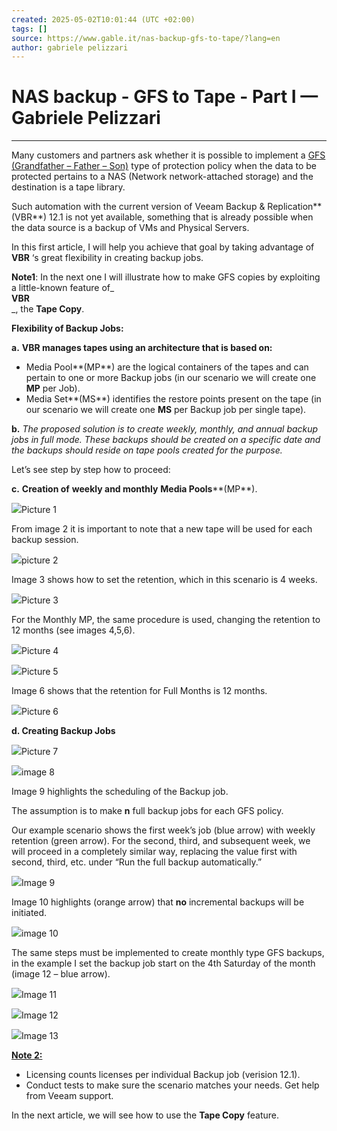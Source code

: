 ```yaml
---
created: 2025-05-02T10:01:44 (UTC +02:00)
tags: []
source: https://www.gable.it/nas-backup-gfs-to-tape/?lang=en
author: gabriele pelizzari
---
```


# NAS backup - GFS to Tape - Part I — Gabriele Pelizzari

---
Many customers and partners ask whether it is possible to implement a [GFS (Grandfather – Father – Son)](https://helpcenter.veeam.com/docs/backup/vsphere/backup_copy_gfs.html?ver=120) type of protection policy when the data to be protected pertains to a NAS (Network network-attached storage) and the destination is a tape library.

Such automation with the current version of Veeam Backup & Replication**(VBR**) 12.1 is not yet available, something that is already possible when the data source is a backup of VMs and Physical Servers.

In this first article, I will help you achieve that goal by taking advantage of **VBR** ‘s great flexibility in creating backup jobs.

**Note1**: In the next one I will illustrate how to make GFS copies by exploiting a little-known feature of_  
**VBR**  
_, the **Tape Copy**.

**Flexibility of Backup Jobs:**

**a.** **VBR manages tapes using an architecture that is based on:**

-   Media Pool**(MP**) are the logical containers of the tapes and can pertain to one or more Backup jobs (in our scenario we will create one **MP** per Job).
-   Media Set**(MS**) identifies the restore points present on the tape (in our scenario we will create one **MS** per Backup job per single tape).

**b.** _The proposed solution is to create weekly, monthly, and annual backup jobs in full mode._ _These backups should be created on a specific date and the backups should reside on tape pools created for the purpose._

Let’s see step by step how to proceed:

**c.** **Creation of** **weekly and monthly** **Media Pools****(MP**).

![](https://www.gable.it/wp-content/uploads/2024/05/1-MP-Weekly.png)Picture 1

From image 2 it is important to note that a new tape will be used for each backup session.

![](https://www.gable.it/wp-content/uploads/2024/05/2-MP-Weekly-MS.png)picture 2

Image 3 shows how to set the retention, which in this scenario is 4 weeks.

![](https://www.gable.it/wp-content/uploads/2024/05/3-MP-Weekly.png)Picture 3

For the Monthly MP, the same procedure is used, changing the retention to 12 months (see images 4,5,6).

![](https://www.gable.it/wp-content/uploads/2024/05/4-MP-Monthly.png)Picture 4

![](https://www.gable.it/wp-content/uploads/2024/05/5-MP-Monthly-MS.png)Picture 5

Image 6 shows that the retention for Full Months is 12 months.

![](https://www.gable.it/wp-content/uploads/2024/05/6-MP-Monthly-reten.png)Picture 6

**d. Creating Backup Jobs**

![](https://www.gable.it/wp-content/uploads/2024/05/7-BJ-Weekly.png)Picture 7

![](https://www.gable.it/wp-content/uploads/2024/05/8-BJ-Source-W.png)image 8

Image 9 highlights the scheduling of the Backup job.

The assumption is to make **n** full backup jobs for each GFS policy.

Our example scenario shows the first week’s job (blue arrow) with weekly retention (green arrow). For the second, third, and subsequent week, we will proceed in a completely similar way, replacing the value first with second, third, etc. under “Run the full backup automatically.”

![](https://www.gable.it/wp-content/uploads/2024/05/9-BJ-Full.png)Image 9

Image 10 highlights (orange arrow) that **no** incremental backups will be initiated.

![](https://www.gable.it/wp-content/uploads/2024/05/10-BC-Incr.png)image 10

The same steps must be implemented to create monthly type GFS backups, in the example I set the backup job start on the 4th Saturday of the month (image 12 – blue arrow).

![](https://www.gable.it/wp-content/uploads/2024/05/11-BJ-Monthly.png)Image 11

![](https://www.gable.it/wp-content/uploads/2024/05/12-BJ-Weekly-MS.png)Image 12

![](https://www.gable.it/wp-content/uploads/2024/05/12-1.png)Image 13

**<u>Note 2:</u>**

-   Licensing counts licenses per individual Backup job (verision 12.1).
-   Conduct tests to make sure the scenario matches your needs. Get help from Veeam support.

In the next article, we will see how to use the **Tape Copy** feature.
